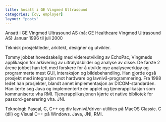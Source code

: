 ```yaml
---
title: Ansatt i GE Vingmed Ultrasound
categories: [cv, employer]
layout: "posts"
---
```


Ansatt i GE Vingmed Ultrasound AS (nå: GE Healthcare Vingmed Ultrasound AS)
Januar 1996 til juli 2000

Teknisk prosjektleder, arkitekt, designer og utvikler.

Tommy jobbet hovedsakelig med videreutvikling av EchoPac, Vingmeds applikasjon for arkivering av ultralydsbilder og analyse av disse. De første 2 årene jobbet han tett med forskere for å utvikle nye analyseverktøy og programmerte mest GUI, interaksjon og bildebehandling. Han gjorde også prosjekt med integrasjon mot hardware og lavnivå-programmering. Fra 1998 ledet han prosjekter, blandt annet implementasjon av DICOM-standarden. Han lærte seg Java og implementerte en applet og tjenerapplikasjon som kommuniserte vha RMI. Tjenerapplikasjonen kjørte et native bibliotek for passord-generering vha. JNI.

Teknologi: Pascal, C, C++ og div lavnivå/driver-utilities på MacOS Classic. C (dll) og Visual C++ på Windows. Java, JNI, RMI.
